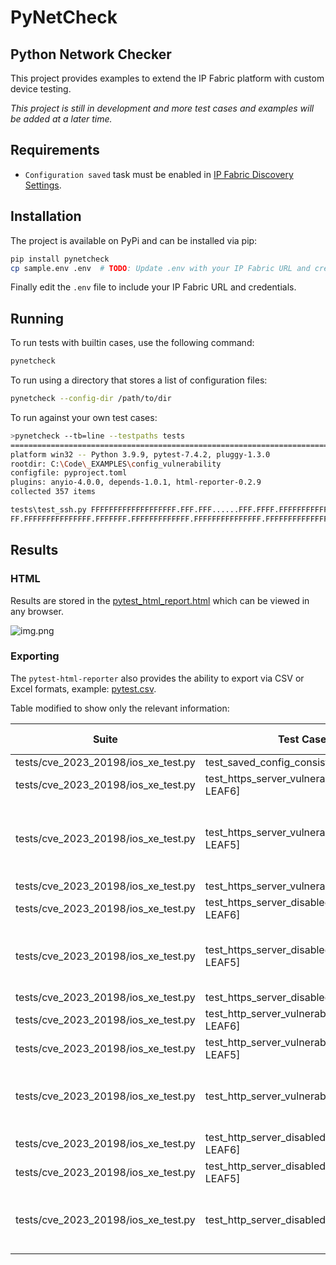 #  PyNetCheck

## Python Network Checker

This project provides examples to extend the IP Fabric platform with custom device testing.

*This project is still in development and more test cases and examples will be added at a later time.*

## Requirements

* `Configuration saved` task must be enabled in [IP Fabric Discovery Settings](https://docs.ipfabric.io/latest/IP_Fabric_Settings/Discovery_and_Snapshots/Discovery_Settings/disabled_discovery_tasks/).


## Installation

The project is available on PyPi and can be installed via pip:

```bash
pip install pynetcheck
cp sample.env .env  # TODO: Update .env with your IP Fabric URL and credentials
```

Finally edit the `.env` file to include your IP Fabric URL and credentials.

## Running

To run tests with builtin cases, use the following command:

```bash
pynetcheck
```

To run using a directory that stores a list of configuration files:

```bash
pynetcheck --config-dir /path/to/dir
```

To run against your own test cases:

```bash
>pynetcheck --tb=line --testpaths tests    
========================================================================================== test session starts ==========================================================================================
platform win32 -- Python 3.9.9, pytest-7.4.2, pluggy-1.3.0
rootdir: C:\Code\_EXAMPLES\config_vulnerability
configfile: pyproject.toml
plugins: anyio-4.0.0, depends-1.0.1, html-reporter-0.2.9
collected 357 items                                                                                                                                                                                      

tests\test_ssh.py FFFFFFFFFFFFFFFFFFF.FFF.FFF......FFF.FFFF.FFFFFFFFFFFFFFFFFFFFFFFF....F..........FF.F.....F.......FFFFF.F..FFFFF.FFFFFFFFFFFFFFFFFFFFFFFFFFFFFFF.FFFFFFFFFFFFFFF.FFFFFFFFFFFF.FF [ 49%]
FF.FFFFFFFFFFFFFFF.FFFFFFF.FFFFFFFFFFFFF.FFFFFFFFFFFFFFF.FFFFFFFFFFFFFFFFFFFFFF..FFFF..FFFFFFFF.FFFFF.FFFF.FF.F...F.F.FFFFFFFFF.FFFFF..FF.....FF.FFFFFFFFFFF.FFF......F....FFFFFFFFFF              [100%]
```

## Results

### HTML

Results are stored in the [pytest_html_report.html](example/pytest_html_report.html) which can be viewed in any browser.  

![img.png](example/pytest_html.png)

### Exporting

The `pytest-html-reporter` also provides the ability to export via CSV or Excel formats, example: [pytest.csv](example/pytest.csv).

Table modified to show only the relevant information:

| Suite                               | Test Case                                  | Status | Time (s) | Error Message                                               |
|-------------------------------------|--------------------------------------------|--------|----------|-------------------------------------------------------------|
| tests/cve_2023_20198/ios_xe_test.py | test_saved_config_consistency              | PASS   | 0.21     |                                                             |
| tests/cve_2023_20198/ios_xe_test.py | test_https_server_vulnerable[L77R12-LEAF6] | SKIP   | 0        |                                                             |
| tests/cve_2023_20198/ios_xe_test.py | test_https_server_vulnerable[L77R11-LEAF5] | FAIL   | 0        | E   AssertionError: Startup - HTTP secure-server Vulnerable |
| tests/cve_2023_20198/ios_xe_test.py | test_https_server_vulnerable[L67CSR16]     | SKIP   | 0        |                                                             |
| tests/cve_2023_20198/ios_xe_test.py | test_https_server_disabled[L77R12-LEAF6]   | PASS   | 0        |                                                             |
| tests/cve_2023_20198/ios_xe_test.py | test_https_server_disabled[L77R11-LEAF5]   | FAIL   | 0        | E   AssertionError: Startup - HTTP secure-server Enabled    |
| tests/cve_2023_20198/ios_xe_test.py | test_https_server_disabled[L67CSR16]       | PASS   | 0        |                                                             |
| tests/cve_2023_20198/ios_xe_test.py | test_http_server_vulnerable[L77R12-LEAF6]  | SKIP   | 0        |                                                             |
| tests/cve_2023_20198/ios_xe_test.py | test_http_server_vulnerable[L77R11-LEAF5]  | SKIP   | 0        |                                                             |
| tests/cve_2023_20198/ios_xe_test.py | test_http_server_vulnerable[L67CSR16]      | FAIL   | 0        | E   AssertionError: Running - HTTP server Vulnerable        |
| tests/cve_2023_20198/ios_xe_test.py | test_http_server_disabled[L77R12-LEAF6]    | PASS   | 0.13     |                                                             |
| tests/cve_2023_20198/ios_xe_test.py | test_http_server_disabled[L77R11-LEAF5]    | PASS   | 0.15     |                                                             |
| tests/cve_2023_20198/ios_xe_test.py | test_http_server_disabled[L67CSR16]        | FAIL   | 0.15     | E   AssertionError: Running - HTTP server Enabled           |

